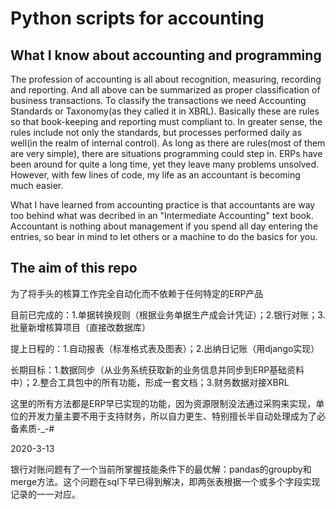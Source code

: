 # Python scripts for accounting
## What I know about accounting and programming
The profession of accounting is all about recognition, measuring, recording and reporting. And all above can be summarized as proper classification of business transactions. To classify the transactions we need Accounting Standards or Taxonomy(as they called it in XBRL). Basically these are rules so that book-keeping and reporting must compliant to. In greater sense, the rules include not only the standards, but processes performed daily as well(in the realm of internal control). As long as there are rules(most of them are very simple), there are situations programming could step in. ERPs have been around for quite a long time, yet they leave many problems unsolved. However, with few lines of code, my life as an accountant is becoming much easier.

What I have learned from accounting practice is that accountants are way too behind what was decribed in an "Intermediate Accounting" text book. Accountant is nothing about management if you spend all day entering the entries, so bear in mind to let others or a machine to do the basics for you.
## The aim of this repo
为了将手头的核算工作完全自动化而不依赖于任何特定的ERP产品

目前已完成的：1.单据转换规则（根据业务单据生产成会计凭证）；2.银行对账；3.批量新增核算项目（直接改数据库）

提上日程的：1.自动报表（标准格式表及图表）；2.出纳日记账（用django实现）

长期目标：1.数据同步（从业务系统获取新的业务信息并同步到ERP基础资料中）；2.整合工具包中的所有功能，形成一套文档；3.财务数据对接XBRL

这里的所有方法都是ERP早已实现的功能，因为资源限制没法通过采购来实现，单位的开发力量主要不用于支持财务，所以自力更生、特别擅长半自动处理成为了必备素质-_-#  

2020-3-13

银行对账问题有了一个当前所掌握技能条件下的最优解：pandas的groupby和merge方法。这个问题在sql下早已得到解决，即两张表根据一个或多个字段实现记录的一一对应。
